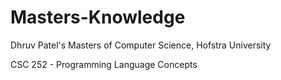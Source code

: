 # Masters-Knowledge

Dhruv Patel's 
Masters of Computer Science, Hofstra University

CSC 252 - Programming Language Concepts